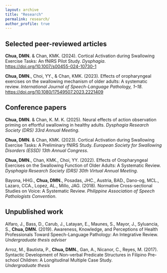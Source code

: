 ```yaml
---
layout: archive
title: "Research"
permalink: research/
author_profile: true
---
```

## Selected peer-reviewed articles

**Chua, DMN.** & Chan, KMK. (2024). Cortical Activation during Swallowing Exercise Tasks: An fNIRS Pilot Study. *Dysphagia*. https://doi.org/10.1007/s00455-024-10730-1 <br>

**Chua, DMN.**, Choi, YY., & Chan, KMK. (2023). Effects of oropharyngeal exercises on the swallowing mechanism of older adults: A systematic review. *International Journal of Speech-Language Pathology, 1–18*. https://doi.org/10.1080/17549507.2023.2221409 <br>


## Conference papers
**Chua, DMN.** & Chan, K. M. K. (2025). Neural effects of action observation priming on effortful swallowing in healthy adults. *Dysphagia Research Society (DRS) 33rd Annual Meeting*. <br>


**Chua, DMN.** & Chan, KMK. (2023). Cortical Activation during Swallowing Exercise Tasks: A Preliminary fNIRS Study. *European Society for Swallowing Disorders (ESSD) 13th Annual Congress*. <br>

**Chua, DMN.**, Chan, KMK., Choi, YY. (2022). Effects of Oropharyngeal Exercises on the Swallowing Function of Older Adults: A Systematic Review. *Dysphagia Research Society (DRS) 30th Virtual Annual Meeting*. <br>

Bayona, HHG., **Chua, DMN.**, Posadas, JHC., Austria, BAD., Dano-og, MCL., Lazaro, CCA., Lopez, AL., Millo, JAG. (2018). Normative Cross-sectional Studies on Voice: A Systematic Review. *Philippine Association of Speech Pathologists Convention*. <br>

## Unpublished work
Alfaro, J., Bass, D., Carub, J., Latayan, E., Maunes, S., Mayor, J., Syluancia, S., **Chua, DMN.** (2019). Awareness, Knowledge, and Perceptions of Health Professionals Toward Speech-Language Pathology: An Integrative Review.<br>
*Undergraduate thesis adviser*

Arroz, M., Bautista, P., **Chua, DMN.**, Gan, A., Nicanor, C., Reyes, M. (2017). Syntactic Development of Non-verbal Predicate Structures in Filipino Pre-school Children: A Longitudinal Multiple Case Study.<br>
*Undergraduate thesis*
